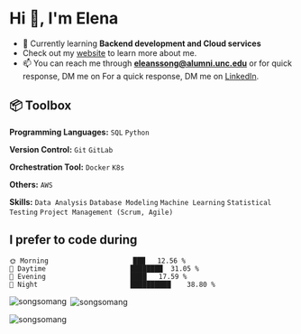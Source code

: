 <h1 align="left">Hi 👋, I'm Elena</h1>


- 🌱 Currently learning **Backend development and Cloud services**
- Check out my [website](https://elenassong.com/) to learn more about me.
- 📫 You can reach me through **eleanssong@alumni.unc.edu** or for quick response, DM me on  For a quick response, DM me on [LinkedIn](https://www.linkedin.com/in/somangsong1024/). 


## 📦 Toolbox

**Programming Languages:** `SQL` `Python`

**Version Control:** `Git` `GitLab`

**Orchestration Tool:** `Docker` `K8s` 

**Others:** `AWS`

**Skills:** `Data Analysis` `Database Modeling` `Machine Learning` `Statistical Testing` `Project Management (Scrum, Agile)`


## I prefer to code during
```text
🌞 Morning                     ███   12.56 % 
🌆 Daytime                     ████████  31.05 % 
🌃 Evening                     ████   17.59 %  
🌙 Night                       ██████████    38.80 %  
```



<p><img align="left" src="https://github-readme-stats.vercel.app/api/top-langs?username=songsomang&show_icons=true&locale=en&layout=compact" alt="songsomang" /></p>

<p>&nbsp;<img align="center" src="https://github-readme-stats.vercel.app/api?username=songsomang&show_icons=true&locale=en" alt="songsomang" /></p>

<p><img align="center" src="https://github-readme-streak-stats.herokuapp.com/?user=songsomang&" alt="songsomang" /></p>










<!---
songsomang/songsomang is a ✨ special ✨ repository because its `README.md` (this file) appears on your GitHub profile.
You can click the Preview link to take a look at your changes.
--->
